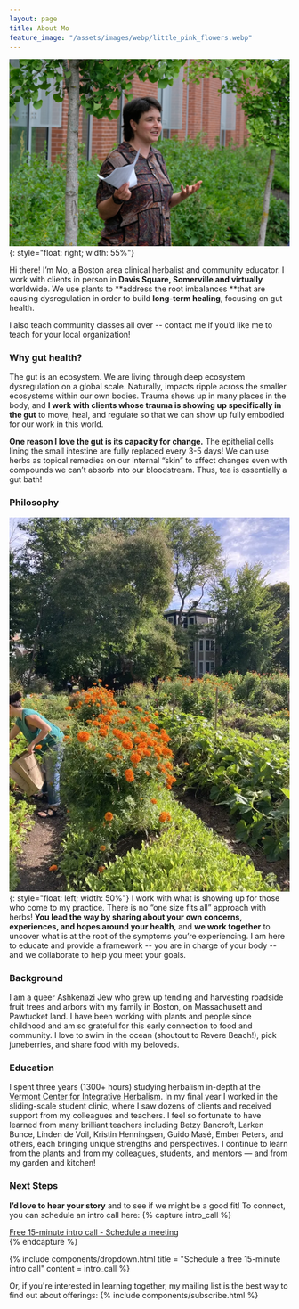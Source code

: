 ```yaml
---
layout: page
title: About Mo
feature_image: "/assets/images/webp/little_pink_flowers.webp"
---
```


![](/assets/images/webp/moginkgomedford.webp){: style="float: right; width: 55%"}

Hi there! I’m Mo, a Boston area clinical herbalist and community educator. I work with clients in person in **Davis Square, Somerville and virtually** worldwide. We use plants to **address the root imbalances **that are causing dysregulation in order to build **long-term healing**, focusing on gut health.

I also teach community classes all over -- contact me if you’d like me to teach for your local organization!

### Why gut health?
The gut is an ecosystem. We are living through deep ecosystem dysregulation on a global scale. Naturally, impacts ripple across the smaller ecosystems within our own bodies. Trauma shows up in many places in the body, and **I work with clients whose trauma is showing up specifically in the gut** to move, heal, and regulate so that we can show up fully embodied for our work in this world.

**One reason I love the gut is its capacity for change.** The epithelial cells lining the small intestine are fully replaced every 3-5 days! We can use herbs as topical remedies on our internal “skin” to affect changes even with compounds we can’t absorb into our bloodstream. Thus, tea is essentially a gut bath!

### Philosophy
![](/assets/images/webp/hhfarm.webp){: style="float: left; width: 50%"}
I work with what is showing up for those who come to my practice. There is no “one size fits all” approach with herbs! **You lead the way by sharing about your own concerns, experiences, and hopes around your health**, and **we work together** to uncover what is at the root of the symptoms you’re experiencing. I am here to educate and provide a framework -- you are in charge of your body -- and we collaborate to help you meet your goals.

### Background
I am a queer Ashkenazi Jew who grew up tending and harvesting roadside fruit trees and arbors with my family in Boston, on Massachusett and Pawtucket land. I have been working with plants and people since childhood and am so grateful for this early connection to food and community. I love to swim in the ocean (shoutout to Revere Beach!), pick juneberries, and share food with my beloveds.

### Education
I spent three years (1300+ hours) studying herbalism in-depth at the [Vermont Center for Integrative Herbalism](https://vtherbcenter.org/). In my final year I worked in the sliding-scale student clinic, where I saw dozens of clients and received support from my colleagues and teachers. I feel so fortunate to have learned from many brilliant teachers including Betzy Bancroft, Larken Bunce, Linden de Voil, Kristin Henningsen, Guido Masé, Ember Peters, and others, each bringing unique strengths and perspectives. I continue to learn from the plants and from my colleagues, students, and mentors  — and from my garden and kitchen!

### Next Steps
**I’d love to hear your story** and to see if we might be a good fit! To connect, you can schedule an intro call here:
{% capture intro_call %}
<script type="text/javascript" async src="https://static.zcal.co/embed/v1/embed.js"></script>
<div class="zcal-inline-widget"><a href="https://zcal.co/i/skfZFt1q">Free 15-minute intro call - Schedule a meeting</a></div>
{% endcapture %}

{% include components/dropdown.html 
  title = "Schedule a free 15-minute intro call"
  content = intro_call
%}

Or, if you're interested in learning together, my mailing list is the best way to find out about offerings:
{% include components/subscribe.html %}
